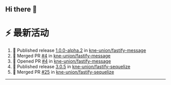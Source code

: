 ## Hi there 👋

<!--

**Here are some ideas to get you started:**

🙋‍♀️ A short introduction - what is your organization all about?
🌈 Contribution guidelines - how can the community get involved?
👩‍💻 Useful resources - where can the community find your docs? Is there anything else the community should know?
🍿 Fun facts - what does your team eat for breakfast?
🧙 Remember, you can do mighty things with the power of [Markdown](https://docs.github.com/github/writing-on-github/getting-started-with-writing-and-formatting-on-github/basic-writing-and-formatting-syntax)
-->


# ⚡ 最新活动

<!--START_SECTION:activity-->
1. 🚀 Published release [1.0.0-alpha.2](https://github.com/kne-union/fastify-message/releases/tag/1.0.0-alpha.2) in [kne-union/fastify-message](https://github.com/kne-union/fastify-message)
2. 🎉 Merged PR [#4](https://github.com/kne-union/fastify-message/pull/4) in [kne-union/fastify-message](https://github.com/kne-union/fastify-message)
3. 💪 Opened PR [#4](https://github.com/kne-union/fastify-message/pull/4) in [kne-union/fastify-message](https://github.com/kne-union/fastify-message)
4. 🚀 Published release [3.0.5](https://github.com/kne-union/fastify-sequelize/releases/tag/3.0.5) in [kne-union/fastify-sequelize](https://github.com/kne-union/fastify-sequelize)
5. 🎉 Merged PR [#25](https://github.com/kne-union/fastify-sequelize/pull/25) in [kne-union/fastify-sequelize](https://github.com/kne-union/fastify-sequelize)
<!--END_SECTION:activity-->

---
